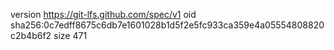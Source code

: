 version https://git-lfs.github.com/spec/v1
oid sha256:0c7edff8675c6db7e1601028b1d5f2e5fc933ca359e4a05554808820c2b4b6f2
size 471
